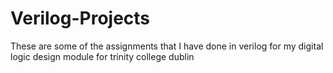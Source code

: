 # Verilog-Projects
These are some of the assignments that I have done in verilog for my digital logic design module for trinity college dublin

